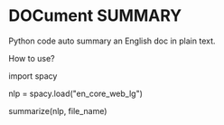 # DOCument SUMMARY
Python code auto summary an English doc in plain text.

How to use?

import spacy

nlp = spacy.load("en_core_web_lg")

summarize(nlp, file_name)
